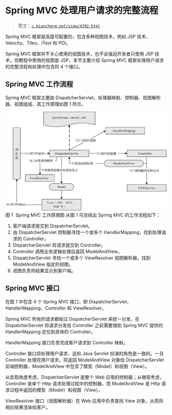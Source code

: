 # Spring MVC 处理用户请求的完整流程

> 原文：[`c.biancheng.net/view/4392.html`](http://c.biancheng.net/view/4392.html)

Spring MVC 框架是高度可配置的，包含多种视图技术，例如 JSP 技术、Velocity、Tiles、iText 和 POI。

Spring MVC 框架并不关心使用的视图技术，也不会强迫开发者只使用 JSP 技术，但教程中使用的视图是 JSP，本节主要介绍 Spring MVC 框架处理用户请求的完整流程和处理中包含的 4 个接口。

## Spring MVC 工作流程

Spring MVC 框架主要由 DispatcherServlet、处理器映射、控制器、视图解析器、视图组成，其工作原理如图 1 所示。

![Spring MVC 工作原理图](img/cafeec6aeae1c35cff9bb775563c756e.png)
图 1  Spring MVC 工作原理图
从图 1 可总结出 Spring MVC 的工作流程如下：

1.  客户端请求提交到 DispatcherServlet。
2.  由 DispatcherServlet 控制器寻找一个或多个 HandlerMapping，找到处理请求的 Controller。
3.  DispatcherServlet 将请求提交到 Controller。
4.  Controller 调用业务逻辑处理后返回 ModelAndView。
5.  DispatcherServlet 寻找一个或多个 ViewResolver 视图解析器，找到 ModelAndView 指定的视图。
6.  视图负责将结果显示到客户端。

## Spring MVC 接口

在图 1 中包含 4 个 Spring MVC 接口，即 DispatcherServlet、HandlerMapping、Controller 和 ViewResolver。

Spring MVC 所有的请求都经过 DispatcherServlet 来统一分发，在 DispatcherServlet 将请求分发给 Controller 之前需要借助 Spring MVC 提供的 HandlerMapping 定位到具体的 Controller。

HandlerMapping 接口负责完成客户请求到 Controller 映射。

Controller 接口将处理用户请求，这和 Java Servlet 扮演的角色是一致的。一旦 Controller 处理完用户请求，将返回 ModelAndView 对象给 DispatcherServlet 前端控制器，ModelAndView 中包含了模型（Model）和视图（View）。

从宏观角度考虑，DispatcherServlet 是整个 Web 应用的控制器；从微观考虑，Controller 是单个 Http 请求处理过程中的控制器，而 ModelAndView 是 Http 请求过程中返回的模型（Model）和视图（View）。

ViewResolver 接口（视图解析器）在 Web 应用中负责查找 View 对象，从而将相应结果渲染给客户。